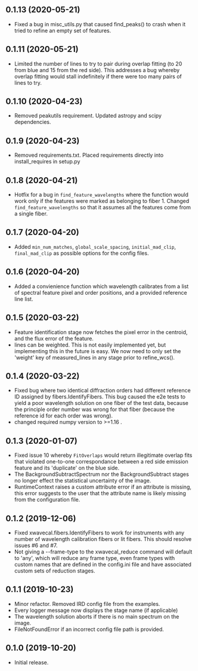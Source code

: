 0.1.13 (2020-05-21)
-------------------
- Fixed a bug in misc_utils.py that caused find_peaks() to crash when it tried to refine an empty
set of features.

0.1.11 (2020-05-21)
-------------------
- Limited the number of lines to try to pair during overlap fitting (to 20 from blue and 15 from the red side). This addresses a bug whereby overlap fitting would stall indefinitely if there were too many pairs of lines to try.

0.1.10 (2020-04-23)
-------------------
- Removed peakutils requirement. Updated astropy and scipy dependencies.

0.1.9 (2020-04-23)
-------------------
- Removed requirements.txt. Placed requirements directly into install_requires in setup.py

0.1.8 (2020-04-21)
-------------------
- Hotfix for a bug in ``find_feature_wavelengths`` where the function would work only 
if the features were marked as belonging to fiber 1. Changed ``find_feature_wavelengths``
so that it assumes all the features come from a single fiber.

0.1.7 (2020-04-20)
-------------------
- Added ``min_num_matches``, ``global_scale_spacing``, ``initial_mad_clip``, ``final_mad_clip``
as possible options for the config files.

0.1.6 (2020-04-20)
-------------------
- Added a convienience function which wavelength calibrates from a list
of spectral feature pixel and order positions, and a provided reference line list.

0.1.5 (2020-03-22)
-------------------
- Feature identification stage now fetches the pixel error in the centroid, and the flux error
of the feature.
- lines can be weighted. This is not easily implemented yet, but implementing this in the future is easy.
We now need to only set the 'weight' key of measured_lines in any stage prior to refine_wcs().

0.1.4 (2020-03-22)
-------------------
- Fixed bug where two identical diffraction orders had different reference ID assigned by fibers.IdentifyFibers. This 
bug caused the e2e tests to yield a poor wavelength solution on one fiber of the test data, because
the principle order number was wrong for that fiber (because the reference id for each order was wrong). 
- changed required numpy version to >=1.16 .

0.1.3 (2020-01-07)
-------------------
- Fixed issue 10 whereby `FitOverlaps` would return illegitimate overlap fits
that violated one-to-one correspondance between a red side emission feature and
its 'duplicate' on the blue side.
- The BackgroundSubtractSpectrum nor the BackgroundSubtract stages no longer effect the statistical uncertainty
of the image.
- RuntimeContext raises a custom attribute error if an attribute is missing, this
error suggests to the user that the attribute name is likely missing from the configuration
file.

0.1.2 (2019-12-06)
-------------------
- Fixed xwavecal.fibers.IdentifyFibers to work for instruments with any number
of wavelength calibration fibers or lit fibers. This should resolve issues #6 and #7.
- Not giving a --frame-type to the xwavecal_reduce command will default to 'any',
which will reduce any frame type, even frame types with custom names that are defined
in the config.ini file and have associated custom sets of reduction stages.

0.1.1 (2019-10-23)
-------------------
- Minor refactor. Removed IRD config file from the examples.
- Every logger message now displays the stage name (if applicable)
- The wavelength solution aborts if there is no main spectrum on the image.
- FileNotFoundError if an incorrect config file path is provided. 

0.1.0 (2019-10-20)
-------------------
- Initial release.


